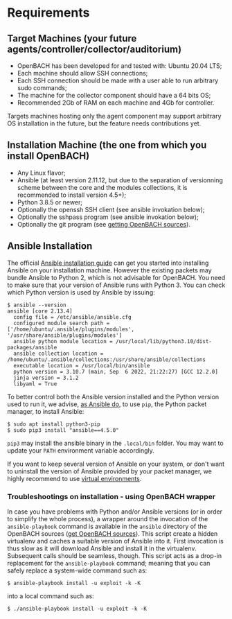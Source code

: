 # Requirements

## Target Machines (your future agents/controller/collector/auditorium)

  * OpenBACH has been developed for and tested with: Ubuntu 20.04 LTS;
  * Each machine should allow SSH connections;
  * Each SSH connection should be made with a user able to run arbitrary sudo commands;
  * The machine for the collector component should have a 64 bits OS;
  * Recommended 2Gb of RAM on each machine and 4Gb for controller.

Targets machines hosting only the agent component may support arbitrary OS installation
in the future, but the feature needs contributions yet.

## Installation Machine (the one from which you install OpenBACH)

  * Any Linux flavor;
  * Ansible (at least version 2.11.12, but due to the separation of versionning scheme between the core and the modules collections, it is recommended to install version 4.5+);
  * Python 3.8.5 or newer;
  * Optionally the openssh SSH client (see ansible invokation below);
  * Optionally the sshpass program (see ansible invokation below);
  * Optionally the git program (see [getting OpenBACH sources](/ansible/README.md#getting-openbach)).

## Ansible Installation

The official [Ansible installation guide][1] can get you started into installing Ansible on your
installation machine. However the existing packets may bundle Ansible to Python 2, which is not
advisable for OpenBACH. You need to make sure that your version of Ansible runs with Python 3.
You can check which Python version is used by Ansible by issuing:

```
$ ansible --version
ansible [core 2.13.4]
  config file = /etc/ansible/ansible.cfg
  configured module search path = ['/home/ubuntu/.ansible/plugins/modules', '/usr/share/ansible/plugins/modules']
  ansible python module location = /usr/local/lib/python3.10/dist-packages/ansible
  ansible collection location = /home/ubuntu/.ansible/collections:/usr/share/ansible/collections
  executable location = /usr/local/bin/ansible
  python version = 3.10.7 (main, Sep  6 2022, 21:22:27) [GCC 12.2.0]
  jinja version = 3.1.2
  libyaml = True
```

To better control both the Ansible version installed and the Python version used to run it, we
advise, [as Ansible do][2], to use `pip`, the Python packet manager, to install Ansible:

```
$ sudo apt install python3-pip
$ sudo pip3 install "ansible==4.5.0"
```

`pip3` may install the ansible binary in the `.local/bin` folder. You may want to update your
`PATH` environment variable accordingly.

If you want to keep several version of Ansible on your system, or don't want to uninstall the
version of Ansible provided by your packet manager, we highly recommend to use [virtual environments][3].

### Troubleshootings on installation - using OpenBACH wrapper

In case you have problems with Python and/or Ansible versions (or in order to simplify the whole
process), a wrapper around the invocation of the `ansible-playbook` command is available in the
`ansible` directory of the OpenBACH sources ([get OpenBACH sources](/ansible/README.md#getting-openbach)).
This script create a hidden virtualenv and caches a suitable version of Ansible into it. First
invocation is thus slow as it will download Ansible and install it in the virtualenv. Subsequent
calls should be seamless, though. This script acts as a drop-in replacement for the `ansible-playbook`
command; meaning that you can safely replace a system-wide command such as:

```
$ ansible-playbook install -u exploit -k -K
```

into a local command such as:

```
$ ./ansible-playbook install -u exploit -k -K
```


[1]: https://docs.ansible.com/ansible/latest/installation_guide/intro_installation.html
[2]: https://docs.ansible.com/ansible/latest/installation_guide/intro_installation.html#what-version-to-pick
[3]: https://docs.python.org/3/library/venv.html
